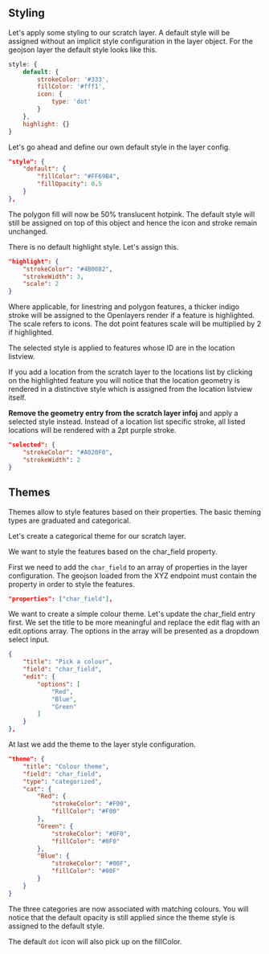 ## Styling

Let's apply some styling to our scratch layer. A default style will be assigned without an implicit style configuration in the layer object. For the geojson layer the default style looks like this.

```js
style: {
    default: {
        strokeColor: '#333',
        fillColor: '#fff1',
        icon: {
            type: 'dot'
        }
    },
    highlight: {}
}
```

Let's go ahead and define our own default style in the layer config.

```json
"style": {
    "default": {
        "fillColor": "#FF69B4",
        "fillOpacity": 0.5
    }
},
```

The polygon fill will now be 50% translucent hotpink. The default style will still be assigned on top of this object and hence the icon and stroke remain unchanged.

There is no default highlight style. Let's assign this.

```json
"highlight": {
    "strokeColor": "#4B0082",
    "strokeWidth": 3,
    "scale": 2
}
```

Where applicable, for linestring and polygon features, a thicker indigo stroke will be assigned to the Openlayers render if a feature is highlighted. The scale refers to icons. The dot point features scale will be multiplied by 2 if highlighted.

The selected style is applied to features whose ID are in the location listview.

If you add a location from the scratch layer to the locations list by clicking on the highlighted feature you will notice that the location geometry is rendered in a distinctive style which is assigned from the location listview itself. 

**Remove the geometry entry from the scratch layer infoj** and apply a selected style instead. Instead of a location list specific stroke, all listed locations will be rendered with a 2pt purple stroke.

```json
"selected": {
    "strokeColor": "#A020F0",
    "strokeWidth": 2
}
```

## Themes

Themes allow to style features based on their properties. The basic theming types are graduated and categorical.

Let's create a categorical theme for our scratch layer.

We want to style the features based on the char_field property.

First we need to add the `char_field` to an array of properties in the layer configuration. The geojson loaded from the XYZ endpoint must contain the property in order to style the features.

```json
"properties": ["char_field"],
```

We want to create a simple colour theme. Let's update the char_field entry first. We set the title to be more meaningful and replace the edit flag with an edit.options array. The options in the array will be presented as a dropdown select input.

```json
{
    "title": "Pick a colour",
    "field": "char_field",
    "edit": {
        "options": [
            "Red",
            "Blue",
            "Green"
        ]
    }
},
```

At last we add the theme to the layer style configuration.

```json
"theme": {
    "title": "Colour theme",
    "field": "char_field",
    "type": "categorized",
    "cat": {
        "Red": {
            "strokeColor": "#F00",
            "fillColor": "#F00"
        },
        "Green": {
            "strokeColor": "#0F0",
            "fillColor": "#0F0"
        },
        "Blue": {
            "strokeColor": "#00F",
            "fillColor": "#00F"
        }
    }
}
```

The three categories are now associated with matching colours. You will notice that the default opacity is still applied since the theme style is assigned to the default style.

The default `dot` icon will also pick up on the fillColor.
